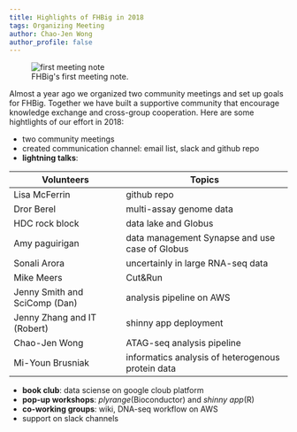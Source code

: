 ```yaml
---
title: Highlights of FHBig in 2018
tags: Organizing Meeting
author: Chao-Jen Wong
author_profile: false
---
```

<figure>
  <img src="../assets/images/first-meeting_notes.jpg" alt="first meeting note">
  <figcaption>FHBig's first meeting note.</figcaption>
</figure>

Almost a year ago we organized two community meetings and set up goals for FHBig. Together we have built a supportive community that encourage knowledge exchange and cross-group cooperation. Here are some hightlights of our effort in 2018:

- two community meetings
- created communication channel: email list, slack and github repo
- __lightning talks__:  

| Volunteers | Topics |
| --- | --- |
|Lisa McFerrin | github repo |
| Dror Berel |  multi-assay genome data |
| HDC rock block | data lake and Globus|
| Amy paguirigan | data management Synapse and use case of Globus|
| Sonali Arora | uncertainly in large RNA-seq data |
| Mike Meers | Cut&Run |
| Jenny Smith and SciComp (Dan) | analysis pipeline on AWS |
| Jenny Zhang and IT (Robert) | shinny app deployment |
| Chao-Jen Wong |  ATAG-seq analysis pipeline | 
| Mi-Youn Brusniak | informatics analysis of heterogenous protein data |

- __book club__: data sciense on google cloub platform
- __pop-up workshops__: _plyrange_(Bioconductor) and _shinny app_(R)
- __co-working groups__: wiki, DNA-seq workflow on AWS
- support on slack channels